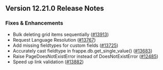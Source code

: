 ## Version 12.21.0 Release Notes

### Fixes & Enhancements

- Bulk deleting grid items sequentially ([#13913](https://github.com/frappe/frappe/pull/13913))
- Request Language Resolution ([#13767](https://github.com/frappe/frappe/pull/13767))
- Add missing fieldtypes for custom fields ([#13725](https://github.com/frappe/frappe/pull/13725))
- Accurately cast fieldtype in frappe.db.get_single_value() ([#13683](https://github.com/frappe/frappe/pull/13683))
- Raise PageDoesNotExistError instead of DoesNotExistError ([#12485](https://github.com/frappe/frappe/pull/12485))
- Speed up link validation ([#13882](https://github.com/frappe/frappe/pull/13882))

